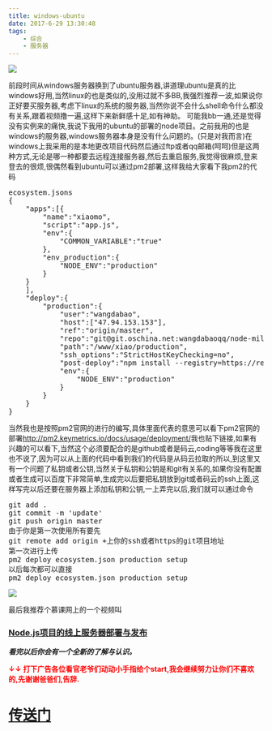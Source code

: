 ```yaml
---
title: windows-ubuntu
date: 2017-6-29 13:30:48
tags:
	- 综合
	- 服务器
---
```

![](https://wangdabaoqq.github.io/hexo-back-up/assets/img/165_1.jpg)
<!--more-->
前段时间从windows服务器换到了ubuntu服务器,讲道理ubuntu是真的比
windows好用,当然linux的也是类似的,没用过就不多BB,我强烈推荐一波,如果说你正好要买服务器,考虑下linux的系统的服务器,当然你说不会什么shell命令什么都没有关系,跟着视频撸一遍,这样下来新鲜感十足,如有神助。
可能我bb一通,还是觉得没有实例来的痛快,我说下我用的ubuntu的部署的node项目。之前我用的也是windows的服务器,windows服务器本身是没有什么问题的。(只是对我而言)在windows上我采用的是本地更改项目代码然后通过ftp或者qq邮箱(呵呵)但是这两种方式,无论是哪一种都要去远程连接服务器,然后去重启服务,我觉得很麻烦,登来登去的很烦,很偶然看到ubuntu可以通过pm2部署,这样我给大家看下我pm2的代码
<pre>
ecosystem.jsons  
{
	"apps":[{  
		"name":"xiaomo",    
		"script":"app.js",  
		"env":{
			"COMMON_VARIABLE":"true"
		},
		"env_production":{
			"NODE_ENV":"production"
		}
	}
	],
	"deploy":{
		"production":{
			"user":"wangdabao",
			"host":["47.94.153.153"],
			"ref":"origin/master",
			"repo":"git@git.oschina.net:wangdabaoqq/node-millet.git",
			"path":"/www/xiao/production",
			"ssh_options":"StrictHostKeyChecking=no",
			"post-deploy":"npm install --registry=https://registry.npm.taobao.org && pm2 startOrRestart ecosystem.json --env production",
			"env":{
				"NODE_ENV":"production"
			}
		}
	}
}
</pre>   
    
当然我也是按照pm2官网的进行的编写,具体里面代表的意思可以看下pm2官网的部署<a href="http://pm2.keymetrics.io/docs/usage/deployment/">http://pm2.keymetrics.io/docs/usage/deployment/</a>我也贴下链接,如果有兴趣的可以看下,当然这个必须要配合的是github或者是码云,coding等等我在这里也不说了,因为可以从上面的代码中看到我们的代码是从码云拉取的所以,到这里又有一个问题了私钥或者公钥,当然关于私钥和公钥是和git有关系的,如果你没有配置或者生成可以百度下非常简单,生成完以后要把私钥放到git或者码云的ssh上面,这样写完以后还要在服务器上添加私钥和公钥,一上弄完以后,我们就可以通过命令
<pre>
git add .
git commit -m 'update'
git push origin master
由于你是第一次使用所有要先
git remote add origin +上你的ssh或者https的git项目地址
第一次进行上传
pm2 deploy ecosystem.json production setup
以后每次都可以直接
pm2 deploy ecosystem.json production setup
</pre>
<pre>
<img src="https://qn.tyty.me/Screenshot.png">
</pre>
最后我推荐个慕课网上的一个视频叫<h3><a href="http://coding.imooc.com/class/95.html">Node.js项目的线上服务器部署与发布</a></h3><i style="font-weight:bold">看完以后你会有一个全新的了解与认识。</i>

<b style="font-size:14px; color:red;">↓↓
打下广告各位看官老爷们动动小手指给个start,我会继续努力让你们不喜欢的,先谢谢爸爸们,告辞.</b>
<h1><a href="https://github.com/wangdabaoqq/node-millet">传送门</a></h1>
